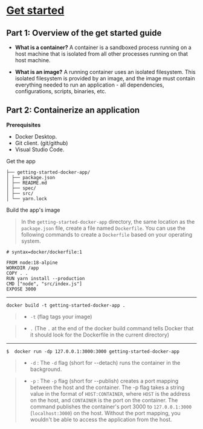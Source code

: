 # [Get started](https://docs.docker.com/get-started/)

## Part 1: Overview of the get started guide

- **What is a container?** A container is a sandboxed process running on a host machine that is isolated from all other processes running on that host machine.

- **What is an image?** A running container uses an isolated filesystem. This isolated filesystem is provided by an image, and the image must contain everything needed to run an application - all dependencies, configurations, scripts, binaries, etc.

## Part 2: Containerize an application

**Prerequisites**

- Docker Desktop.
- Git client. (git/github)
- Visual Studio Code.

Get the app

```
├── getting-started-docker-app/
│ ├── package.json
│ ├── README.md
│ ├── spec/
│ ├── src/
│ └── yarn.lock
```
Build the app's image

> In the `getting-started-docker-app` directory, the same location as the `package.json` file, create a file named `Dockerfile`. You can use the following commands to create a `Dockerfile` based on your operating system.

```
# syntax=docker/dockerfile:1

FROM node:18-alpine
WORKDIR /app
COPY . .
RUN yarn install --production
CMD ["node", "src/index.js"]
EXPOSE 3000
```
---
` docker build -t getting-started-docker-app . `

> - `-t` (flag tags your image)

> - `.` (The `.` at the end of the docker build command tells Docker that it should look for the Dockerfile in the current directory)


---

`$  docker run -dp 127.0.0.1:3000:3000 getting-started-docker-app `

> - `-d` : The `-d` flag (short for --detach) runs the container in the background.

> - `-p` :  The `-p` flag (short for --publish) creates a port mapping between the host and the container. 
    The -p flag takes a string value in the format of `HOST:CONTAINER`, where `HOST` is the address on the host, and `CONTAINER` is the port on the container. 
    The command publishes the container's port 3000 to `127.0.0.1:3000` (`localhost:3000`) on the host. Without the port mapping, you wouldn't be able to access the application from the host.


